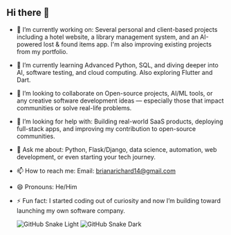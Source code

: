 ## Hi there 👋
- 🔭 I’m currently working on:
  Several personal and client-based projects including a hotel website, a library management system, and an AI-powered lost & found items app. I'm also improving existing projects from my portfolio.
- 🌱 I’m currently learning
Advanced Python, SQL, and diving deeper into AI, software testing, and cloud computing. Also exploring Flutter and Dart.
- 👯 I’m looking to collaborate on
  Open-source projects, AI/ML tools, or any creative software development ideas — especially those that impact communities or solve real-life problems.
- 🤔 I’m looking for help with:
Building real-world SaaS products, deploying full-stack apps, and improving my contribution to open-source communities.
- 💬 Ask me about:
  Python, Flask/Django, data science, automation, web development, or even starting your tech journey.
- 📫 How to reach me:
  Email: brianarichard14@gmail.com
- 😄 Pronouns:
  He/Him
- ⚡ Fun fact:
  I started coding out of curiosity and now I’m building toward launching my own software company.

  ![GitHub Snake Light](https://raw.githubusercontent.com/BonaventureOgeto/BonaventureOgeto/output/github-contribution-grid-snake.svg#gh-light-mode-only)
![GitHub Snake Dark](https://raw.githubusercontent.com/BonaventureOgeto/BonaventureOgeto/output/github-contribution-grid-snake-dark.svg#gh-dark-mode-only)

<!--
**richartdo/richartdo** is a ✨ _special_ ✨ repository because its `README.md` (this file) appears on your GitHub profile.

Here are some ideas to get you started:

- 🔭 I’m currently working on ...
- 🌱 I’m currently learning ...
- 👯 I’m looking to collaborate on ...
- 🤔 I’m looking for help with ...
- 💬 Ask me about ...
- 📫 How to reach me: ...
- 😄 Pronouns: ...
- ⚡ Fun fact: ...
-->
